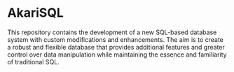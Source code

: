 # AkariSQL
This repository contains the development of a new SQL-based database system with custom modifications and enhancements. The aim is to create a robust and flexible database that provides additional features and greater control over data manipulation while maintaining the essence and familiarity of traditional SQL.
